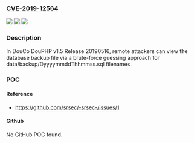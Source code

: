 ### [CVE-2019-12564](https://cve.mitre.org/cgi-bin/cvename.cgi?name=CVE-2019-12564)
![](https://img.shields.io/static/v1?label=Product&message=n%2Fa&color=blue)
![](https://img.shields.io/static/v1?label=Version&message=n%2Fa&color=blue)
![](https://img.shields.io/static/v1?label=Vulnerability&message=n%2Fa&color=brighgreen)

### Description

In DouCo DouPHP v1.5 Release 20190516, remote attackers can view the database backup file via a brute-force guessing approach for data/backup/DyyyymmddThhmmss.sql filenames.

### POC

#### Reference
- https://github.com/srsec/-srsec-/issues/1

#### Github
No GitHub POC found.

